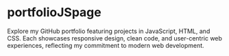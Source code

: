 # portfolioJSpage
Explore my GitHub portfolio featuring projects in JavaScript, HTML, and CSS. Each showcases responsive design, clean code, and user-centric web experiences, reflecting my commitment to modern web development.
